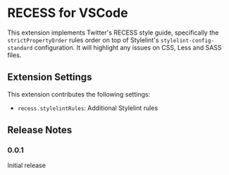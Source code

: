 # RECESS for VSCode

This extension implements Twitter's RECESS style guide, specifically the `strictPropertyOrder` rules order on top of Stylelint's `stylelint-config-standard` configuration. It will highlight any issues on CSS, Less and SASS files.

## Extension Settings

This extension contributes the following settings:

- `recess.stylelintRules`: Additional Stylelint rules

## Release Notes

### 0.0.1

Initial release
